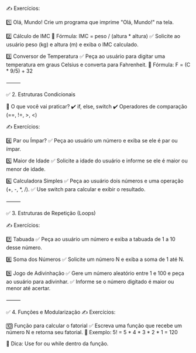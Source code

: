 ✍ Exercícios:

1️⃣ Olá, Mundo!
Crie um programa que imprime "Olá, Mundo!" na tela.

2️⃣ Cálculo de IMC
📌 Fórmula: IMC = peso / (altura * altura)
✅ Solicite ao usuário peso (kg) e altura (m) e exiba o IMC calculado.

3️⃣ Conversor de Temperatura
✅ Peça ao usuário para digitar uma temperatura em graus Celsius e converta para Fahrenheit.
📌 Fórmula: F = (C * 9/5) + 32

⸻

✅ 2. Estruturas Condicionais

📌 O que você vai praticar?
✔️ if, else, switch
✔️ Operadores de comparação (==, !=, >, <)

✍ Exercícios:

4️⃣ Par ou Ímpar?
✅ Peça ao usuário um número e exiba se ele é par ou ímpar.

5️⃣ Maior de Idade
✅ Solicite a idade do usuário e informe se ele é maior ou menor de idade.

6️⃣ Calculadora Simples
✅ Peça ao usuário dois números e uma operação (+, -, *, /).
✅ Use switch para calcular e exibir o resultado.

⸻

✅ 3. Estruturas de Repetição (Loops)

✍ Exercícios:

7️⃣ Tabuada
✅ Peça ao usuário um número e exiba a tabuada de 1 a 10 desse número.

8️⃣ Soma dos Números
✅ Solicite um número N e exiba a soma de 1 até N.

9️⃣ Jogo de Adivinhação
✅ Gere um número aleatório entre 1 e 100 e peça ao usuário para adivinhar.
✅ Informe se o número digitado é maior ou menor até acertar.

⸻

✅ 4. Funções e Modularização
✍ Exercícios:

🔟 Função para calcular o fatorial
✅ Escreva uma função que recebe um número N e retorna seu fatorial.
📌 Exemplo: 5! = 5 * 4 * 3 * 2 * 1 = 120

🔹 Dica: Use for ou while dentro da função.